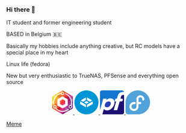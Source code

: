 ### Hi there 👋

IT student and former engineering student

BASED in Belgium 🇧🇪

Basically my hobbies include anything creative, but RC models have a special place in my heart

Linux life (fedora)

New but very enthusiastic to TrueNAS, PFSense and everything open source


<p align="center">
  <a href="https://nginxproxymanager.com/" target="_blank">
    <img src="npm.svg" style="height:4rem;">
  </a>
  <a href="https://www.truenas.com/" target="_blank">
    <img src="truenas.svg" style="height:4rem;">
  </a>
  <a href="https://www.pfsense.org/" target="_blank">    
    <img src="pfsense.svg" style="height:4rem;">
  </a>
  <a href="https://fedoraproject.org/" target="_blank">  
    <img src="fedora.svg" style="height:4rem;">
  </a>
</p>


[Meme](https://youtu.be/-OaUsqQWC9Y?t=16)


